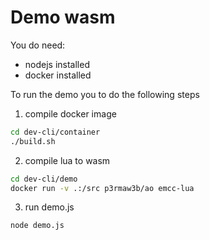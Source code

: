 # Demo wasm 

You do need:

* nodejs installed
* docker installed

To run the demo you to do the following steps

1. compile docker image 

```sh
cd dev-cli/container
./build.sh
```

2. compile lua to wasm

```sh
cd dev-cli/demo
docker run -v .:/src p3rmaw3b/ao emcc-lua
```

3. run demo.js

```sh
node demo.js
```